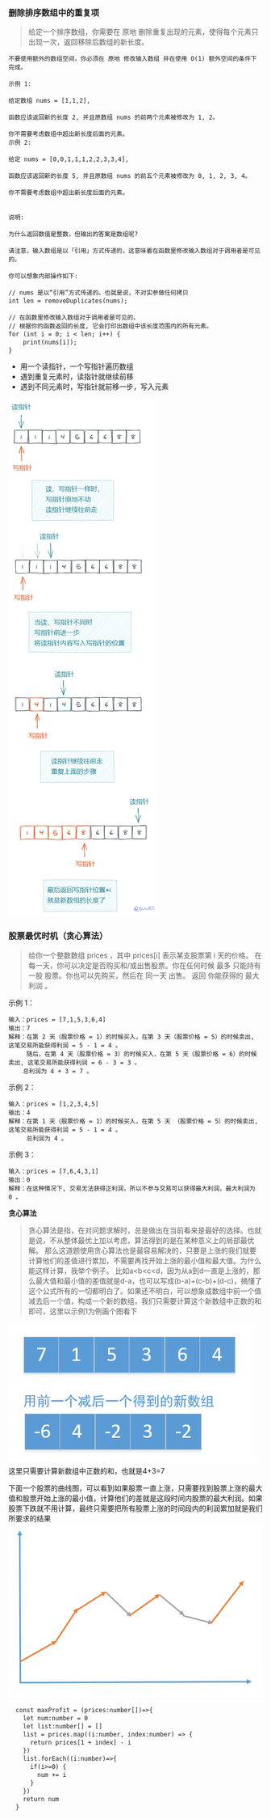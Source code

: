 ### 删除排序数组中的重复项
  > 给定一个排序数组，你需要在 原地 删除重复出现的元素，使得每个元素只出现一次，返回移除后数组的新长度。

    不要使用额外的数组空间，你必须在 原地 修改输入数组 并在使用 O(1) 额外空间的条件下完成。

    示例 1:

    给定数组 nums = [1,1,2],

    函数应该返回新的长度 2, 并且原数组 nums 的前两个元素被修改为 1, 2。

    你不需要考虑数组中超出新长度后面的元素。
    示例 2:

    给定 nums = [0,0,1,1,1,2,2,3,3,4],

    函数应该返回新的长度 5, 并且原数组 nums 的前五个元素被修改为 0, 1, 2, 3, 4。

    你不需要考虑数组中超出新长度后面的元素。


    说明:

    为什么返回数值是整数，但输出的答案是数组呢?

    请注意，输入数组是以「引用」方式传递的，这意味着在函数里修改输入数组对于调用者是可见的。

    你可以想象内部操作如下:

    // nums 是以“引用”方式传递的。也就是说，不对实参做任何拷贝
    int len = removeDuplicates(nums);

    // 在函数里修改输入数组对于调用者是可见的。
    // 根据你的函数返回的长度, 它会打印出数组中该长度范围内的所有元素。
    for (int i = 0; i < len; i++) {
        print(nums[i]);
    }
  * 用一个读指针，一个写指针遍历数组
  * 遇到重复元素时，读指针就继续前移
  * 遇到不同元素时，写指针就前移一步，写入元素

 ![双指针](static/算法/双指针.png)

 ### 股票最优时机（贪心算法）
 > 给你一个整数数组 prices ，其中 prices[i] 表示某支股票第 i 天的价格。
  在每一天，你可以决定是否购买和/或出售股票。你在任何时候 最多 只能持有 一股 股票。你也可以先购买，然后在 同一天 出售。
  返回 你能获得的 最大 利润 。
 
 示例 1：

  ```
  输入：prices = [7,1,5,3,6,4]
  输出：7
  解释：在第 2 天（股票价格 = 1）的时候买入，在第 3 天（股票价格 = 5）的时候卖出, 这笔交易所能获得利润 = 5 - 1 = 4 。
       随后，在第 4 天（股票价格 = 3）的时候买入，在第 5 天（股票价格 = 6）的时候卖出, 这笔交易所能获得利润 = 6 - 3 = 3 。
      总利润为 4 + 3 = 7 。
  ```
  示例 2：
  ```
  输入：prices = [1,2,3,4,5]
  输出：4
  解释：在第 1 天（股票价格 = 1）的时候买入，在第 5 天 （股票价格 = 5）的时候卖出, 这笔交易所能获得利润 = 5 - 1 = 4 。
       总利润为 4 。
  ```
  示例 3：
  ```
  输入：prices = [7,6,4,3,1]
  输出：0
  解释：在这种情况下, 交易无法获得正利润，所以不参与交易可以获得最大利润，最大利润为 0 。
  ```
  **贪心算法**
  > 贪心算法是指，在对问题求解时，总是做出在当前看来是最好的选择。也就是说，不从整体最优上加以考虑，算法得到的是在某种意义上的局部最优解。
    那么这道题使用贪心算法也是最容易解决的，只要是上涨的我们就要计算他们的差值进行累加，不需要再找开始上涨的最小值和最大值。为什么能这样计算，我举个例子。
    比如a<b<c<d，因为从a到d一直是上涨的，那么最大值和最小值的差值就是d-a，也可以写成(b-a)+(c-b)+(d-c)，搞懂了这个公式所有的一切都明白了。如果还不明白，可以想象成数组中前一个值减去后一个值，构成一个新的数组，我们只需要计算这个新数组中正数的和即可，这里以示例1为例画个图看下

    
  ![](static/算法/贪心算法示例.png)
  这里只需要计算新数组中正数的和，也就是4+3=7

  下面一个股票的曲线图，可以看到如果股票一直上涨，只需要找到股票上涨的最大值和股票开始上涨的最小值，计算他们的差就是这段时间内股票的最大利润。如果股票下跌就不用计算，最终只需要把所有股票上涨的时间段内的利润累加就是我们所要求的结果
  ![](static/算法/股票趋势图.png)
  ```
    const maxProfit = (prices:number[])=>{
      let num:number = 0
      let list:number[] = []
      list = prices.map((i:number, index:number) => {
        return prices[1 + index] - i
      })
      list.forEach((i:number)=>{
        if(i>=0) {
          num += i
        }
      })
      return num
    }
  ```
 